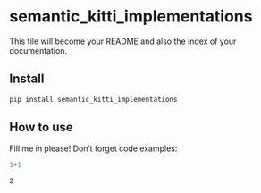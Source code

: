# semantic_kitti_implementations

<!-- WARNING: THIS FILE WAS AUTOGENERATED! DO NOT EDIT! -->

This file will become your README and also the index of your
documentation.

## Install

``` sh
pip install semantic_kitti_implementations
```

## How to use

Fill me in please! Don’t forget code examples:

``` python
1+1
```

    2
